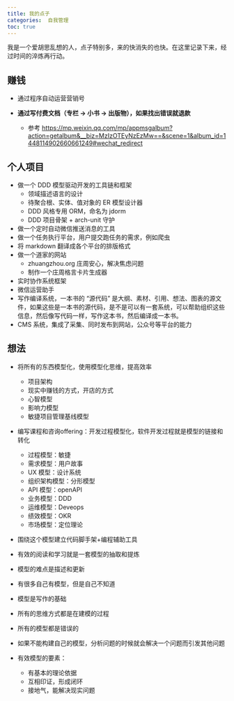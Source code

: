 ```yaml
---
title: 我的点子
categories:  自我管理
toc: true
---
```




我是一个爱胡思乱想的人，点子特别多，来的快消失的也快。在这里记录下来，经过时间的淬炼再行动。



## 赚钱

- 通过程序自动运营营销号

- **通过写付费文档（专栏 -> 小书 -> 出版物），如果找出错误就退款**

  - 参考 https://mp.weixin.qq.com/mp/appmsgalbum?action=getalbum&__biz=MzIzOTEyNzEzMw==&scene=1&album_id=1448114902660661249#wechat_redirect

  

## 个人项目

- 做一个 DDD 模型驱动开发的工具链和框架
  - 领域描述语言的设计
  - 待聚合根、实体、值对象的 ER 模型设计器
  - DDD 风格专用 ORM，命名为 jdorm
  - DDD 项目骨架 + arch-unit 守护
- 做一个定时自动微信推送消息的工具
- 做一个任务执行平台，用户提交跑任务的需求，例如爬虫
- 将 markdown 翻译成各个平台的排版格式
- 做一个道家的网站
  - zhuangzhou.org 庄周安心，解决焦虑问题
  - 制作一个庄周格言卡片生成器
- 实时协作系统框架
- 微信运营助手 
- 写作编译系统，一本书的 “源代码” 是大纲、素材、引用、想法、图表的源文件，如果这些是一本书的源代码，是不是可以有一套系统，可以帮助组织这些信息，然后像写代码一样，写作这本书，然后编译成一本书。
- CMS 系统，集成了采集、同时发布到网站，公众号等平台的能力



## 想法

- 将所有的东西模型化，使用模型化思维，提高效率
  - 项目架构
  - 现实中赚钱的方式，开店的方式
  - 心智模型
  - 影响力模型
  - 敏捷项目管理基线模型
  
- 编写课程和咨询offering：开发过程模型化，软件开发过程就是模型的链接和转化

  - 过程模型：敏捷
  - 需求模型：用户故事
  - UX 模型：设计系统
  - 组织架构模型：分形模型
  - API 模型：openAPI 
  - 业务模型：DDD
  - 运维模型：Deveops
  - 绩效模型：OKR
  - 市场模型：定位理论

- 围绕这个模型建立代码脚手架+编程辅助工具

- 有效的阅读和学习就是一套模型的抽取和提炼

- 模型的难点是描述和更新

- 有很多自己有模型，但是自己不知道

- 模型是写作的基础

- 所有的思维方式都是在建模的过程

- 所有的模型都是错误的

- 如果不能构建自己的模型，分析问题的时候就会解决一个问题而引发其他问题

- 有效模型的要素：

  - 有基本的理论依据
  - 互相印证，形成闭环
  - 接地气，能解决现实问题

  

  